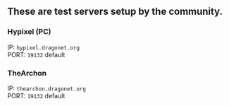 ## These are test servers setup by the community.

### Hypixel (PC)
IP: `hypixel.dragonet.org`<br>
PORT: `19132` default

### TheArchon
IP: `thearchon.dragonet.org`<br>
PORT: `19132` default
